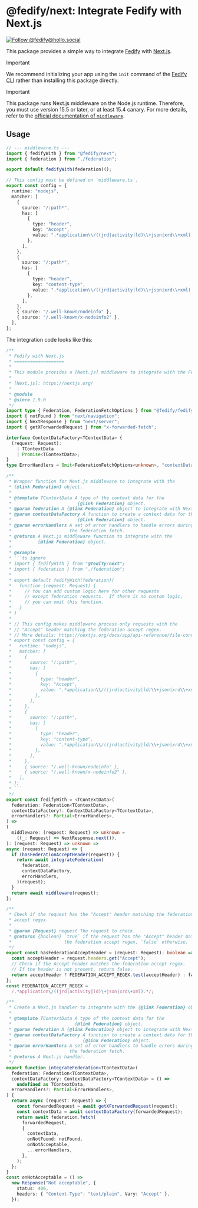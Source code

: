 <!-- deno-fmt-ignore-file -->

@fedify/next: Integrate Fedify with Next.js
===========================================

[![Follow @fedify@hollo.social][@fedify@hollo.social badge]][@fedify@hollo.social]

This package provides a simple way to integrate [Fedify] with [Next.js].

> [!IMPORTANT]
> We recommend initializing your app using the `init` command of the
> [Fedify CLI] rather than installing this package directly.

> [!IMPORTANT]
> This package runs Next.js middleware on the Node.js runtime.
> Therefore, you must use version 15.5 or later, or at least 15.4 canary.
> For more details, refer to the [official documentation of `middleware`].

[@fedify@hollo.social badge]: https://fedi-badge.deno.dev/@fedify@hollo.social/followers.svg
[@fedify@hollo.social]: https://hollo.social/@fedify
[Fedify]: https://fedify.dev/
[Next.js]: https://nextjs.org/
[Fedify CLI]: https://www.npmjs.com/package/@fedify/cli
[official documentation of `middleware`]: https://nextjs.org/docs/app/api-reference/file-conventions/middleware#runtime


Usage
-----

~~~~ typescript
// --- middleware.ts ---
import { fedifyWith } from "@fedify/next";
import { federation } from "./federation";

export default fedifyWith(federation)();

// This config must be defined on `middleware.ts`.
export const config = {
  runtime: "nodejs",
  matcher: [
    {
      source: "/:path*",
      has: [
        {
          type: "header",
          key: "Accept",
          value: ".*application\\/((jrd|activity|ld)\\+json|xrd\\+xml).*",
        },
      ],
    },
    {
      source: "/:path*",
      has: [
        {
          type: "header",
          key: "content-type",
          value: ".*application\\/((jrd|activity|ld)\\+json|xrd\\+xml).*",
        },
      ],
    },
    { source: "/.well-known/nodeinfo" },
    { source: "/.well-known/x-nodeinfo2" },
  ],
};
~~~~

The integration code looks like this:

~~~~ typescript
/**
 * Fedify with Next.js
 * ===================
 *
 * This module provides a [Next.js] middleware to integrate with the Fedify.
 *
 * [Next.js]: https://nextjs.org/
 *
 * @module
 * @since 1.9.0
 */
import type { Federation, FederationFetchOptions } from "@fedify/fedify";
import { notFound } from "next/navigation";
import { NextResponse } from "next/server";
import { getXForwardedRequest } from "x-forwarded-fetch";

interface ContextDataFactory<TContextData> {
  (request: Request):
    | TContextData
    | Promise<TContextData>;
}
type ErrorHandlers = Omit<FederationFetchOptions<unknown>, "contextData">;

/**
 * Wrapper function for Next.js middleware to integrate with the
 * {@link Federation} object.
 *
 * @template TContextData A type of the context data for the
 *                         {@link Federation} object.
 * @param federation A {@link Federation} object to integrate with Next.js.
 * @param contextDataFactory A function to create a context data for the
 *                         {@link Federation} object.
 * @param errorHandlers A set of error handlers to handle errors during
 *                      the federation fetch.
 * @returns A Next.js middleware function to integrate with the
 *          {@link Federation} object.
 *
 * @example
 * ```ts ignore
 * import { fedifyWith } from "@fedify/next";
 * import { federation } from "./federation";
 *
 * export default fedifyWith(federation)(
 *   function (request: Request) {
 *     // You can add custom logic here for other requests
 *     // except federation requests.  If there is no custom logic,
 *     // you can omit this function.
 *   }
 * )
 *
 * // This config makes middleware process only requests with the
 * // "Accept" header matching the federation accept regex.
 * // More details: https://nextjs.org/docs/app/api-reference/file-conventions/middleware#config-object-optional.
 * export const config = {
 *   runtime: "nodejs",
 *   matcher: [
 *     {
 *       source: "/:path*",
 *       has: [
 *         {
 *           type: "header",
 *           key: "Accept",
 *           value: ".*application\\/((jrd|activity|ld)\\+json|xrd\\+xml).*",
 *         },
 *       ],
 *     },
 *     {
 *       source: "/:path*",
 *       has: [
 *         {
 *           type: "header",
 *           key: "content-type",
 *           value: ".*application\\/((jrd|activity|ld)\\+json|xrd\\+xml).*",
 *         },
 *       ],
 *     },
 *     { source: "/.well-known/nodeinfo" },
 *     { source: "/.well-known/x-nodeinfo2" },
 *   ],
 * };
 * ```
 */
export const fedifyWith = <TContextData>(
  federation: Federation<TContextData>,
  contextDataFactory?: ContextDataFactory<TContextData>,
  errorHandlers?: Partial<ErrorHandlers>,
) =>
(
  middleware: (request: Request) => unknown =
    ((_: Request) => NextResponse.next()),
): (request: Request) => unknown =>
async (request: Request) => {
  if (hasFederationAcceptHeader(request)) {
    return await integrateFederation(
      federation,
      contextDataFactory,
      errorHandlers,
    )(request);
  }
  return await middleware(request);
};

/**
 * Check if the request has the "Accept" header matching the federation
 * accept regex.
 *
 * @param {Request} request The request to check.
 * @returns {boolean} `true` if the request has the "Accept" header matching
 *                    the federation accept regex, `false` otherwise.
 */
export const hasFederationAcceptHeader = (request: Request): boolean => {
  const acceptHeader = request.headers.get("Accept");
  // Check if the Accept header matches the federation accept regex.
  // If the header is not present, return false.
  return acceptHeader ? FEDERATION_ACCEPT_REGEX.test(acceptHeader) : false;
};
const FEDERATION_ACCEPT_REGEX =
  /.*application\/((jrd|activity|ld)\+json|xrd\+xml).*/;

/**
 * Create a Next.js handler to integrate with the {@link Federation} object.
 *
 * @template TContextData A type of the context data for the
 *                        {@link Federation} object.
 * @param federation A {@link Federation} object to integrate with Next.js.
 * @param contextDataFactory A function to create a context data for the
 *                           {@link Federation} object.
 * @param errorHandlers A set of error handlers to handle errors during
 *                      the federation fetch.
 * @returns A Next.js handler.
 */
export function integrateFederation<TContextData>(
  federation: Federation<TContextData>,
  contextDataFactory: ContextDataFactory<TContextData> = () =>
    undefined as TContextData,
  errorHandlers?: Partial<ErrorHandlers>,
) {
  return async (request: Request) => {
    const forwardedRequest = await getXForwardedRequest(request);
    const contextData = await contextDataFactory(forwardedRequest);
    return await federation.fetch(
      forwardedRequest,
      {
        contextData,
        onNotFound: notFound,
        onNotAcceptable,
        ...errorHandlers,
      },
    );
  };
}
const onNotAcceptable = () =>
  new Response("Not acceptable", {
    status: 406,
    headers: { "Content-Type": "text/plain", Vary: "Accept" },
  });
~~~~
